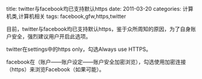 title: twitter与facebook均已支持默认https
date: 2011-03-20
categories: 计算机类,计算机相关
tags: facebook,gfw,https,twitter

目前，twitter与facebook均已支持默认https，鉴于众所周知的原因，为了自身账户安全，强烈建议用户开启此选项。

twitter在settings中的https only，勾选Always use HTTPS。

facebook在（账户——账户设定——账户安全加密浏览），勾选使用加密连接（https）来浏览Facebook（如果可能）。
